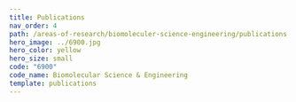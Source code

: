 ```yaml
---
title: Publications
nav_order: 4
path: /areas-of-research/biomoleculer-science-engineering/publications
hero_image: ../6900.jpg
hero_color: yellow
hero_size: small
code: "6900"
code_name: Biomolecular Science & Engineering
template: publications
---
```

